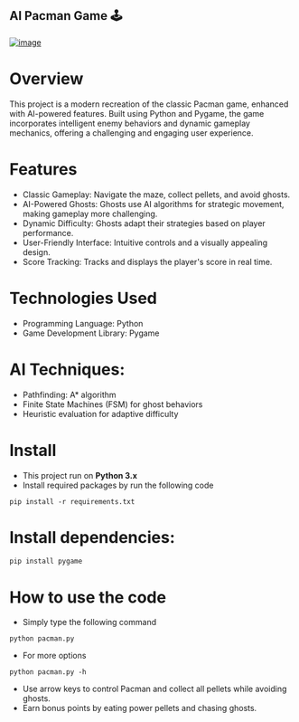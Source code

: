 ## AI Pacman Game 🕹️

[![image](https://github.com/user-attachments/assets/5ada8307-2492-4e36-ac38-028d4b9c5639)](https://github.com/PSRajput3377/Pacman-Game/master/pacman_game.gif)


# Overview
This project is a modern recreation of the classic Pacman game, enhanced with AI-powered features. Built using Python and Pygame, the game incorporates intelligent enemy behaviors and dynamic gameplay mechanics, offering a challenging and engaging user experience.

# Features
- Classic Gameplay: Navigate the maze, collect pellets, and avoid ghosts.
- AI-Powered Ghosts: Ghosts use AI algorithms for strategic movement, making gameplay more challenging.
- Dynamic Difficulty: Ghosts adapt their strategies based on player performance.
- User-Friendly Interface: Intuitive controls and a visually appealing design.
- Score Tracking: Tracks and displays the player's score in real time.


# Technologies Used
- Programming Language: Python
- Game Development Library: Pygame
  
# AI Techniques:
- Pathfinding: A* algorithm
- Finite State Machines (FSM) for ghost behaviors
- Heuristic evaluation for adaptive difficulty

# Install
- This project run on **Python 3.x**
- Install required packages by run the following code
```
pip install -r requirements.txt
```
# Install dependencies:
```
pip install pygame
```
# How to use the code
- Simply type the following command
```
python pacman.py
```
- For more options
```
python pacman.py -h
```
- Use arrow keys to control Pacman and collect all pellets while avoiding ghosts.
- Earn bonus points by eating power pellets and chasing ghosts.

